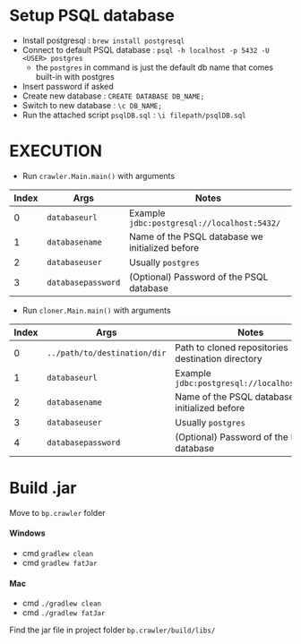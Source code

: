 # Setup PSQL database
- Install postgresql : `brew install postgresql`
- Connect to default PSQL database : `psql -h localhost -p 5432 -U <USER> postgres`
	- the `postgres` in command is just the default db name that comes built-in with postgres
- Insert password if asked 
- Create new database : `CREATE DATABASE DB_NAME;` 
- Switch to new database : `\c DB_NAME;` 
- Run the attached script `psqlDB.sql` : `\i filepath/psqlDB.sql` 

# EXECUTION
- Run `crawler.Main.main()` with arguments

| Index | Args | Notes |
|-------|------|-------| 
| 0 | `databaseurl`  | Example `jdbc:postgresql://localhost:5432/` |
| 1 | `databasename` | Name of the PSQL database we initialized before |
| 2 | `databaseuser` | Usually `postgres` |
| 3 | `databasepassword` | (Optional) Password of the PSQL database |

- Run `cloner.Main.main()` with arguments

| Index | Args | Notes |
|-------|------|-------| 
| 0 | `../path/to/destination/dir` | Path to cloned repositories destination directory | 
| 1 | `databaseurl`  | Example `jdbc:postgresql://localhost:5432/` |
| 2 | `databasename` | Name of the PSQL database we initialized before |
| 3 | `databaseuser` | Usually `postgres` |
| 4 | `databasepassword` | (Optional) Password of the PSQL database |

# Build .jar 
Move to `bp.crawler` folder
#### Windows
- cmd `gradlew clean`
- cmd `gradlew fatJar`
#### Mac
- cmd `./gradlew clean`
- cmd `./gradlew fatJar`

Find the jar file in project folder `bp.crawler/build/libs/`